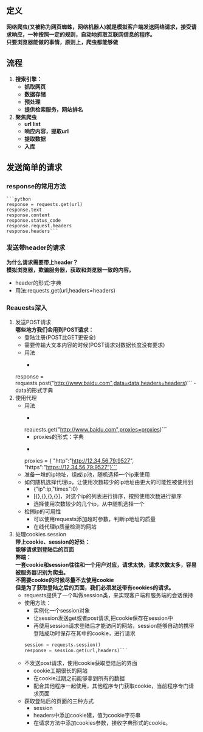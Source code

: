 ## 定义  
**网络爬虫(又被称为网页蜘蛛，网络机器人)就是模拟客户端发送网络请求，接受请求响应，一种按照一定的规则，自动地抓取互联网信息的程序。  
只要浏览器能做的事情，原则上，爬虫都能够做**
## 流程
1. **搜索引擎：**
	- **抓取网页**
	- **数据存储**
	- **预处理**
	- **提供检索服务，网站排名**
2. **聚焦爬虫**
	- **url list**
	- **响应内容，提取url**
	- **提取数据**
	- **入库**
## 发送简单的请求
### response的常用方法
	```python
	response = requests.get(url)
	response.text
	response.content
	response.status_code
	response.request.headers
	response.headers```  
### 发送带header的请求
**为什么请求需要带上header？  
模拟浏览器，欺骗服务器，获取和浏览器一致的内容。**  
- header的形式:字典  
- 用法:requests.get(url,headers=headers)
### Reauests深入
1. 发送POST请求  
**哪些地方我们会用到POST请求：**
	- 登陆注册(POST比GET更安全)
	- 需要传输大文本内容的时候(POST请求对数据长度没有要求)
	- 用法
		- ```python
 	response = requests.post("http://www.baidu.com",data=data,headers=headers)```
    	- data的形式字典
2. 使用代理
	- 用法
		- ```python
    	reauests.get("http://www.baidu.com",proxies=proxies)```
    	- proxies的形式：字典
   		- ```python
    	proxies = {
    	"http":"http://12.34.56.79:9527",
        "https":"https://12.34.56.79:9527"}```
	- 准备一堆的ip地址，组成ip池，随机选择一个ip来使用
	- 如何随机选择代理ip，让使用次数较少的ip地址由更大的可能性被使用到
		- {"ip":ip,"times":0}
    	- [{},{},{},{}]，对这个ip的列表进行排序，按照使用次数进行排序
    	- 选择使用次数较少的几个ip，从中随机选择一个
	- 检擦ip的可用性
		- 可以使用requests添加超时参数，判断ip地址的质量
    	- 在线代理ip质量检测的网站
3. 处理cookies session  
**带上cookie、session的好处：  
能够请求到登陆后的页面  
弊端：  
一套cookie和session往往和一个用户对应，请求太快，请求次数太多，容易被服务器识别为爬虫。  
不需要cookie的时候尽量不去使用cookie  
但是为了获取登陆之后的页面，我们必须发送带有cookies的请求。**
	- requests提供了一个叫做session类，来实现客户端和服务端的会话保持
	- 使用方法：
		- 实例化一个session对象
    	- 让session发送get或者post请求,把cookie保存在session中
    	- 再使用session请求登陆后才能访问的网站，session能够自动的携带登陆成功时保存在其中的cookie，进行请求
    	```python
    	session = requests.session()
    	response = session.get(url,headers)```
	- 不发送post请求，使用cookie获取登陆后的界面
		- cookie工期很长的网站
    	- 在cookie过期之前能够拿到所有的数据
    	- 配合其他程序一起使用，其他程序专门获取cookie，当前程序专门请求页面
	- 获取登陆后的页面的三种方式
		- session
    	- headers中添加cookie建，值为cookie字符串
    	- 在请求方法中添加cookies参数，接收字典形式的cookie。